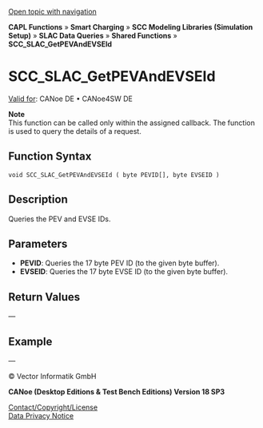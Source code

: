 [Open topic with navigation](../../../../../CANoeDEFamily.htm#Topics/CAPLFunctions/SmartCharging/Functions/CAPLfunctionSCCSLACGetPEVAndEVSEId.md)

**CAPL Functions** » **Smart Charging** » **SCC Modeling Libraries (Simulation Setup)** » **SLAC Data Queries** » **Shared Functions** » **SCC_SLAC_GetPEVAndEVSEId**

# SCC_SLAC_GetPEVAndEVSEId

[Valid for](../../../Shared/FeatureAvailability.md): CANoe DE • CANoe4SW DE

**Note**  
This function can be called only within the assigned callback. The function is used to query the details of a request.

## Function Syntax

```
void SCC_SLAC_GetPEVAndEVSEId ( byte PEVID[], byte EVSEID )
```

## Description

Queries the PEV and EVSE IDs.

## Parameters

- **PEVID**: Queries the 17 byte PEV ID (to the given byte buffer).
- **EVSEID**: Queries the 17 byte EVSE ID (to the given byte buffer).

## Return Values

—

## Example

—

© Vector Informatik GmbH

**CANoe (Desktop Editions & Test Bench Editions) Version 18 SP3**

[Contact/Copyright/License](../../../Shared/ContactCopyrightLicense.md)  
[Data Privacy Notice](https://www.vector.com/int/en/company/get-info/privacy-policy/)